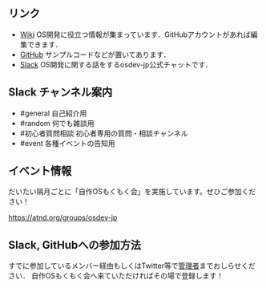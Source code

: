 ## リンク
- [Wiki](https://github.com/osdev-jp/osdev-jp.github.io/wiki) OS開発に役立つ情報が集まっています．GitHubアカウントがあれば編集できます．
- [GitHub](https://github.com/osdev-jp) サンプルコードなどが置いてあります．
- [Slack](https://osdev-jp.slack.com/) OS開発に関する話をするosdev-jp公式チャットです．

## Slack チャンネル案内
- #general
自己紹介用
- #random
何でも雑談用
- #初心者質問相談
初心者専用の質問・相談チャンネル
- #event
各種イベントの告知用

## イベント情報
だいたい隔月ごとに「自作OSもくもく会」を実施しています。ぜひご参加ください！

https://atnd.org/groups/osdev-jp

## Slack, GitHubへの参加方法
すでに参加しているメンバー経由もしくはTwitter等で[管理者](https://github.com/orgs/osdev-jp/people)までおしらせください．
自作OSもくもく会へ来ていただければその場で登録します！
